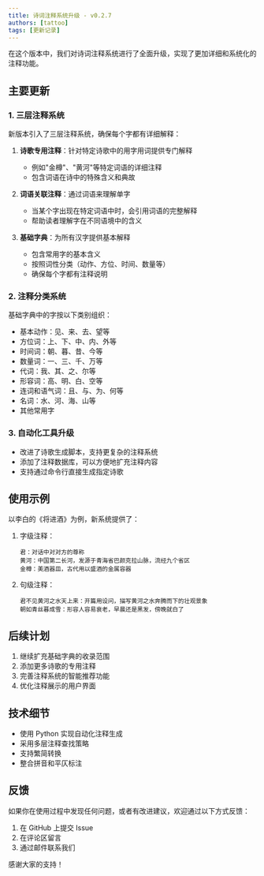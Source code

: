 ```yaml
---
title: 诗词注释系统升级 - v0.2.7
authors: [tattoo]
tags: [更新记录]
---
```


在这个版本中，我们对诗词注释系统进行了全面升级，实现了更加详细和系统化的注释功能。

## 主要更新

### 1. 三层注释系统

新版本引入了三层注释系统，确保每个字都有详细解释：

1. **诗歌专用注释**：针对特定诗歌中的用字用词提供专门解释
   - 例如"金樽"、"黄河"等特定词语的详细注释
   - 包含词语在诗中的特殊含义和典故

2. **词语关联注释**：通过词语来理解单字
   - 当某个字出现在特定词语中时，会引用词语的完整解释
   - 帮助读者理解字在不同语境中的含义

3. **基础字典**：为所有汉字提供基本解释
   - 包含常用字的基本含义
   - 按照词性分类（动作、方位、时间、数量等）
   - 确保每个字都有注释说明

### 2. 注释分类系统

基础字典中的字按以下类别组织：

- 基本动作：见、来、去、望等
- 方位词：上、下、中、内、外等
- 时间词：朝、暮、昔、今等
- 数量词：一、三、千、万等
- 代词：我、其、之、尔等
- 形容词：高、明、白、空等
- 连词和语气词：且、与、为、何等
- 名词：水、河、海、山等
- 其他常用字

### 3. 自动化工具升级

- 改进了诗歌生成脚本，支持更复杂的注释系统
- 添加了注释数据库，可以方便地扩充注释内容
- 支持通过命令行直接生成指定诗歌

## 使用示例

以李白的《将进酒》为例，新系统提供了：

1. 字级注释：
   ```
   君：对话中对对方的尊称
   黄河：中国第二长河，发源于青海省巴颜克拉山脉，流经九个省区
   金樽：美酒器皿，古代用以盛酒的金属容器
   ```

2. 句级注释：
   ```
   君不见黄河之水天上来：开篇用设问，描写黄河之水奔腾而下的壮观景象
   朝如青丝暮成雪：形容人容易衰老，早晨还是黑发，傍晚就白了
   ```

## 后续计划

1. 继续扩充基础字典的收录范围
2. 添加更多诗歌的专用注释
3. 完善注释系统的智能推荐功能
4. 优化注释展示的用户界面

## 技术细节

- 使用 Python 实现自动化注释生成
- 采用多层注释查找策略
- 支持繁简转换
- 整合拼音和平仄标注

## 反馈

如果你在使用过程中发现任何问题，或者有改进建议，欢迎通过以下方式反馈：

1. 在 GitHub 上提交 Issue
2. 在评论区留言
3. 通过邮件联系我们

感谢大家的支持！ 